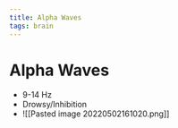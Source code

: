 ```yaml
---
title: Alpha Waves
tags: brain
---
```


# Alpha Waves
- 9-14 Hz
- Drowsy/Inhibition
- ![[Pasted image 20220502161020.png]]










